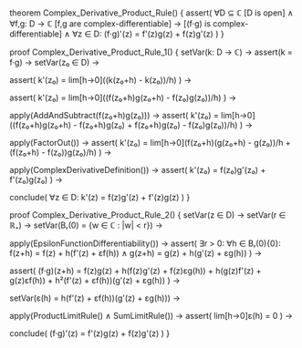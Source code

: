 theorem Complex_Derivative_Product_Rule() {
  assert(
    ∀D ⊆ ℂ [D is open] ∧
    ∀f,g: D → ℂ [f,g are complex-differentiable] →
    [(f·g) is complex-differentiable] ∧
    ∀z ∈ D: (f·g)'(z) = f'(z)g(z) + f(z)g'(z)
  )
}

proof Complex_Derivative_Product_Rule_1() {
  setVar(k: D → ℂ) →
  assert(k = f·g) →
  setVar(z₀ ∈ D) →
  
  assert(
    k'(z₀) = lim[h→0]((k(z₀+h) - k(z₀))/h)
  ) →
  
  assert(
    k'(z₀) = lim[h→0]((f(z₀+h)g(z₀+h) - f(z₀)g(z₀))/h)
  ) →
  
  apply(AddAndSubtract(f(z₀+h)g(z₀))) →
  assert(
    k'(z₀) = lim[h→0]((f(z₀+h)g(z₀+h) - f(z₀+h)g(z₀) + f(z₀+h)g(z₀) - f(z₀)g(z₀))/h)
  ) →
  
  apply(FactorOut()) →
  assert(
    k'(z₀) = lim[h→0](f(z₀+h)(g(z₀+h) - g(z₀))/h + (f(z₀+h) - f(z₀))g(z₀)/h)
  ) →
  
  apply(ComplexDerivativeDefinition()) →
  assert(
    k'(z₀) = f(z₀)g'(z₀) + f'(z₀)g(z₀)
  ) →
  
  conclude(
    ∀z ∈ D: k'(z) = f(z)g'(z) + f'(z)g(z)
  )
}

proof Complex_Derivative_Product_Rule_2() {
  setVar(z ∈ D) →
  setVar(r ∈ ℝ₊) →
  setVar(Bᵣ(0) = {w ∈ ℂ : |w| < r}) →
  
  apply(EpsilonFunctionDifferentiability()) →
  assert(
    ∃r > 0: ∀h ∈ Bᵣ(0)\{0}:
    f(z+h) = f(z) + h(f'(z) + εf(h)) ∧
    g(z+h) = g(z) + h(g'(z) + εg(h))
  ) →
  
  assert(
    (f·g)(z+h) = f(z)g(z) + h(f(z)g'(z) + f(z)εg(h)) + 
    h(g(z)f'(z) + g(z)εf(h)) + h²(f'(z) + εf(h))(g'(z) + εg(h))
  ) →
  
  setVar(ε(h) = h(f'(z) + εf(h))(g'(z) + εg(h))) →
  
  apply(ProductLimitRule() ∧ SumLimitRule()) →
  assert(
    lim[h→0]ε(h) = 0
  ) →
  
  conclude(
    (f·g)'(z) = f'(z)g(z) + f(z)g'(z)
  )
}